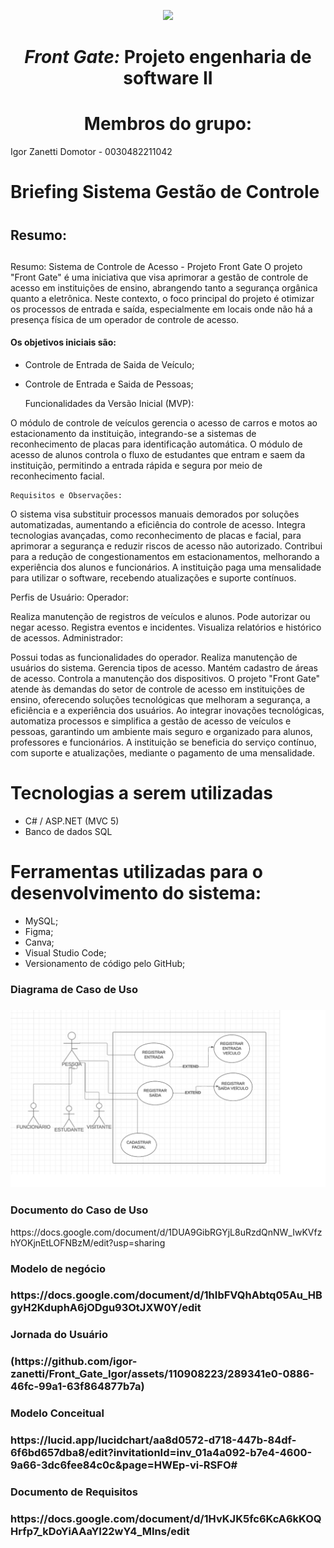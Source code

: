 
<p align="center">
<img src="https://user-images.githubusercontent.com/99259327/187318644-d6e53541-e582-4f90-81be-aa24393a72b3.png" width="300" />
<p>

# <h1 align="center"> *Front Gate:* **Projeto engenharia de software II** </h1>
# <h1 align="center"> Membros do grupo: </h1>

Igor Zanetti Domotor - 0030482211042

# Briefing Sistema Gestão de Controle <h1>

## Resumo: <h2>

<p text-align: justify>
	<p>
	Resumo: Sistema de Controle de Acesso - Projeto Front Gate
O projeto "Front Gate" é uma iniciativa que visa aprimorar a gestão de controle de acesso em instituições de ensino, abrangendo tanto a segurança orgânica quanto a eletrônica. Neste contexto, o foco principal do projeto é otimizar os processos de entrada e saída, especialmente em locais onde não há a presença física de um operador de controle de acesso.

#### Os objetivos iniciais são:
* Controle de Entrada de Saida de Veículo;
* Controle de Entrada e Saida de Pessoas;

    <p>
	Funcionalidades da Versão Inicial (MVP):

O módulo de controle de veículos gerencia o acesso de carros e motos ao estacionamento da instituição, integrando-se a sistemas de reconhecimento de placas para identificação automática.
O módulo de acesso de alunos controla o fluxo de estudantes que entram e saem da instituição, permitindo a entrada rápida e segura por meio de reconhecimento facial.
	
	Requisitos e Observações:

O sistema visa substituir processos manuais demorados por soluções automatizadas, aumentando a eficiência do controle de acesso.
Integra tecnologias avançadas, como reconhecimento de placas e facial, para aprimorar a segurança e reduzir riscos de acesso não autorizado.
Contribui para a redução de congestionamentos em estacionamentos, melhorando a experiência dos alunos e funcionários.
A instituição paga uma mensalidade para utilizar o software, recebendo atualizações e suporte contínuos.
	<p>
	Perfis de Usuário:
Operador:

Realiza manutenção de registros de veículos e alunos.
Pode autorizar ou negar acesso.
Registra eventos e incidentes.
Visualiza relatórios e histórico de acessos.
Administrador:

Possui todas as funcionalidades do operador.
Realiza manutenção de usuários do sistema.
Gerencia tipos de acesso.
Mantém cadastro de áreas de acesso.
Controla a manutenção dos dispositivos.
O projeto "Front Gate" atende às demandas do setor de controle de acesso em instituições de ensino, oferecendo soluções tecnológicas que melhoram a segurança, a eficiência e a experiência dos usuários. Ao integrar inovações tecnológicas, automatiza processos e simplifica a gestão de acesso de veículos e pessoas, garantindo um ambiente mais seguro e organizado para alunos, professores e funcionários. A instituição se beneficia do serviço contínuo, com suporte e atualizações, mediante o pagamento de uma mensalidade.
	<p>
<p>

# Tecnologias a serem utilizadas

- C# / ASP.NET (MVC 5)
- Banco de dados SQL

# Ferramentas utilizadas para o desenvolvimento do sistema:

- MySQL;
- Figma;
- Canva;
- Visual Studio Code;
- Versionamento de código pelo GitHub;
<h3> Diagrama de Caso de Uso <h3>
<a href="https://lucid.app/lucidchart/832e30ae-d4f3-4019-85a2-4a5b0d3ec4a8/edit?viewport_loc=-402%2C-21%2C3330%2C1437%2CGv_M5raR97bQ&invitationId=inv_e8a19ab3-46d4-4a32-be5a-0c9bc6d93c30">
<img src="https://github.com/igor-zanetti/Front_Gate_Igor/blob/main/caso%20de%20uso.png?raw=true">
</a>
<h3> Documento do Caso de Uso </h3>
https://docs.google.com/document/d/1DUA9GibRGYjL8uRzdQnNW_IwKVfzhYOKjnEtLOFNBzM/edit?usp=sharing
<h3> Modelo de negócio <h3>
https://docs.google.com/document/d/1hIbFVQhAbtq05Au_HBgyH2KduphA6jODgu93OtJXW0Y/edit

<h3> Jornada do Usuário <h3>
(https://github.com/igor-zanetti/Front_Gate_Igor/assets/110908223/289341e0-0886-46fc-99a1-63f864877b7a)

<h3> Modelo Conceitual <h3>	
https://lucid.app/lucidchart/aa8d0572-d718-447b-84df-6f6bd657dba8/edit?invitationId=inv_01a4a092-b7e4-4600-9a66-3dc6fee84c0c&page=HWEp-vi-RSFO#
	
<h3> Documento de Requisitos <h3>
https://docs.google.com/document/d/1HvKJK5fc6KcA6kKOQHrfp7_kDoYiAAaYI22wY4_MIns/edit
